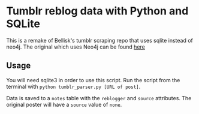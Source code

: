 # Tumblr reblog data with Python and SQLite

This is a remake of Bellisk's tumblr scraping repo that uses sqlite instead of neo4j.
The original which uses Neo4j can be found [here](https://github.com/bellisk/tumblrgraphing/blob/master/tumblr_graphing.py)

## Usage
You will need sqlite3 in order to use this script.
Run the script from the terminal with `python tumblr_parser.py [URL of post]`.

Data is saved to a `notes` table with the `reblogger` and `source` attributes.
The original poster will have a `source` value of `none`.
